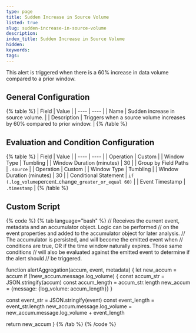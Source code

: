 ```yaml
---
type: page
title: Sudden Increase in Source Volume
listed: true
slug: sudden-increase-in-source-volume
description: 
index_title: Sudden Increase in Source Volume
hidden: 
keywords: 
tags: 
---
```


This alert is triggered when there is a 60% increase in data volume compared to a prior window. 

## General Configuration

{% table %}
| Field | Value | 
| ---- | ---- | 
| Name | Sudden increase in source volume. | 
| Description | Triggers when a source volume increases by 60% compared to prior window. | 
{% /table %}

## Evaluation and Condition Configuration

{% table %}
| Field | Value | 
| ---- | ---- | 
| Operation | Custom | 
| Window Type | Tumbling | 
| Window Duration (minutes) | 30 | 
| Group by Field Paths | `.source` | 
| Operation | Custom | 
| Window Type | Tumbling | 
| Window Duration (minutes) | 30 | 
| Conditional Statement | `if (.log_volume`percent_change`_greater_or_equal 60)` | 
| Event Timestamp | `.timestamp` | 
{% /table %}

## Custom Script

{% code %}
{% tab language="bash" %}
// Receives the current event, metadata and an accumulator object. Logic can be performed
// on the event properties and added to the accumulator object for later analysis.
// The accumulator is persisted, and will become the emitted event when
// conditions are true, OR if the time window naturally expires. Those same conditions
// will also be evaluated against the emitted event to determine if the alert should
// be triggered.

function alertAggregation(accum, event, metadata) {
  let new_accum = accum
  if (!new_accum.message.log_volume) {
    const accum_str = JSON.stringify(accum)
    const accum_length = accum_str.length
    new_accum = {message: {log_volume: accum_length}}
  }
  
  const event_str = JSON.stringify(event)
  const event_length = event_str.length
  new_accum.message.log_volume = new_accum.message.log_volume + event_length
  
  return new_accum
}
{% /tab %}
{% /code %}